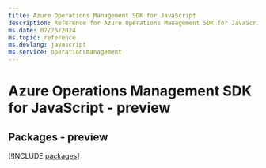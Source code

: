 ```yaml
---
title: Azure Operations Management SDK for JavaScript
description: Reference for Azure Operations Management SDK for JavaScript
ms.date: 07/26/2024
ms.topic: reference
ms.devlang: javascript
ms.service: operationsmanagement
---
```

# Azure Operations Management SDK for JavaScript - preview
## Packages - preview
[!INCLUDE [packages](operations-management-index.md)]